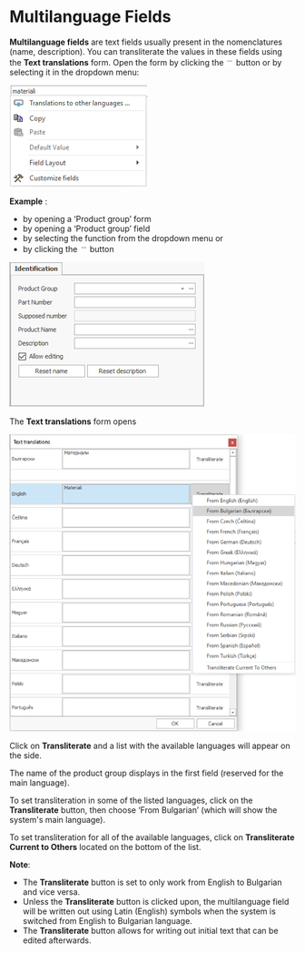 # Multilanguage Fields 

<b>Multilanguage fields</b> are text fields usually present in the nomenclatures (name, description). You can transliterate the values in these fields using the <b>Text translations</b> form. 
Open the form by clicking the ![…](pictures/dots.png) button or by selecting it in the dropdown menu:

![Dropdown menu](pictures/dd-menut.png) 

<b>Example</b> :
- by opening a ‘Product group’ form
- by opening a ‘Product group’ field
- by selecting the function from the dropdown menu or
- by clicking the ![…](pictures/dots.png)  button

![Identificator](pictures/identificator.png)

The <b>Text translations</b> form opens

![Text translations](pictures/text-translations.png)
 
Click on <b>Transliterate</b> and a list with the available languages will appear on the side.

The name of the product group displays in the first field (reserved for the main language).

To set transliteration in some of the listed languages, click on the <b>Transliterate</b> button, then choose ‘From Bulgarian’ (which will show the system's main language).
  
To set transliteration for all of the available languages, click on <b>Transliterate Current to Others</b> located on the bottom of the list.

<b>Note</b>:
- The <b>Transliterate</b> button is set to only work from English to Bulgarian and vice versa.
- Unless the <b>Transliterate</b> button is clicked upon, the multilanguage field will be written out using Latin (English) symbols when the system is switched from English to Bulgarian language.
- The <b>Transliterate</b> button allows for writing out initial text that can be edited afterwards.

